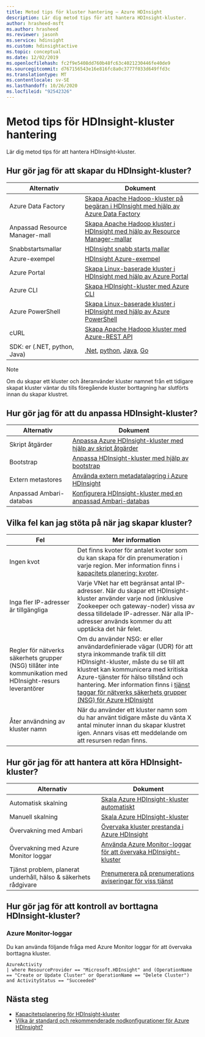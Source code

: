 ```yaml
---
title: Metod tips för kluster hantering – Azure HDInsight
description: Lär dig metod tips för att hantera HDInsight-kluster.
author: hrasheed-msft
ms.author: hrasheed
ms.reviewer: jasonh
ms.service: hdinsight
ms.custom: hdinsightactive
ms.topic: conceptual
ms.date: 12/02/2019
ms.openlocfilehash: fc2f9e5408dd760b48fc63c4021230446fe40de9
ms.sourcegitcommit: d767156543e16e816fc8a0c3777f033d649ffd3c
ms.translationtype: MT
ms.contentlocale: sv-SE
ms.lasthandoff: 10/26/2020
ms.locfileid: "92542326"
---
```

# <a name="hdinsight-cluster-management-best-practices"></a>Metod tips för HDInsight-kluster hantering

Lär dig metod tips för att hantera HDInsight-kluster.

## <a name="how-do-i-create-hdinsight-clusters"></a>Hur gör jag för att skapar du HDInsight-kluster?

| Alternativ | Dokument |
|---|---|
| Azure Data Factory | [Skapa Apache Hadoop-kluster på begäran i HDInsight med hjälp av Azure Data Factory](./hdinsight-hadoop-create-linux-clusters-adf.md) |
| Anpassad Resource Manager-mall | [Skapa Apache Hadoop kluster i HDInsight med hjälp av Resource Manager-mallar](./hdinsight-hadoop-create-linux-clusters-arm-templates.md) |
| Snabbstartsmallar | [HDInsight snabb starts mallar](https://azure.microsoft.com/resources/templates/?term=hdinsight) |
| Azure-exempel | [HDInsight Azure-exempel](/samples/browse/?products=azure-hdinsight) |
| Azure Portal | [Skapa Linux-baserade kluster i HDInsight med hjälp av Azure Portal](./spark/apache-spark-intellij-tool-plugin.md) |
| Azure CLI | [Skapa HDInsight-kluster med Azure CLI](./hdinsight-hadoop-create-linux-clusters-azure-cli.md) |
| Azure PowerShell | [Skapa Linux-baserade kluster i HDInsight med hjälp av Azure PowerShell](./hdinsight-hadoop-create-linux-clusters-azure-powershell.md) |
| cURL | [Skapa Apache Hadoop kluster med Azure-REST API](./hdinsight-hadoop-create-linux-clusters-curl-rest.md) |
| SDK: er (.NET, python, Java) | [.Net](/dotnet/api/overview/azure/hdinsight?view=azure-dotnet&preserve-view=true), [python](/python/api/overview/azure/hdinsight?preserve-view=true&view=azure-python), [Java](/java/api/overview/azure/hdinsight?preserve-view=true&view=azure-java-stable), [Go](./hdinsight-go-sdk-overview.md) |

> [!Note]
> Om du skapar ett kluster och återanvänder kluster namnet från ett tidigare skapat kluster väntar du tills föregående kluster borttagning har slutförts innan du skapar klustret.

## <a name="how-do-i-customize-hdinsight-clusters"></a>Hur gör jag för att du anpassa HDInsight-kluster?

| Alternativ | Dokument |
|---|---|
| Skript åtgärder | [Anpassa Azure HDInsight-kluster med hjälp av skript åtgärder](./hdinsight-hadoop-customize-cluster-linux.md) |
| Bootstrap | [Anpassa HDInsight-kluster med hjälp av bootstrap](./hdinsight-hadoop-customize-cluster-bootstrap.md) |
| Extern metastores | [Använda extern metadatalagring i Azure HDInsight](./hdinsight-use-external-metadata-stores.md) |
| Anpassad Ambari-databas | [Konfigurera HDInsight-kluster med en anpassad Ambari-databas](./hdinsight-custom-ambari-db.md) |

## <a name="what-are-some-errors-i-might-face-when-creating-clusters"></a>Vilka fel kan jag stöta på när jag skapar kluster?

| Fel | Mer information |
|---|---|
| Ingen kvot | Det finns kvoter för antalet kvoter som du kan skapa för din prenumeration i varje region. Mer information finns i [kapacitets planering: kvoter](./hdinsight-capacity-planning.md). |
| Inga fler IP-adresser är tillgängliga | Varje VNet har ett begränsat antal IP-adresser. När du skapar ett HDInsight-kluster använder varje nod (inklusive Zookeeper och gateway-noder) vissa av dessa tilldelade IP-adresser. När alla IP-adresser används kommer du att upptäcka det här felet.  |
| Regler för nätverks säkerhets grupper (NSG) tillåter inte kommunikation med HDInsight-resurs leverantörer | Om du använder NSG: er eller användardefinierade vägar (UDR) för att styra inkommande trafik till ditt HDInsight-kluster, måste du se till att klustret kan kommunicera med kritiska Azure-tjänster för hälso tillstånd och hantering. Mer information finns i [tjänst taggar för nätverks säkerhets grupper (NSG) för Azure HDInsight](./hdinsight-service-tags.md) |
| Åter användning av kluster namn | När du använder ett kluster namn som du har använt tidigare måste du vänta X antal minuter innan du skapar klustret igen. Annars visas ett meddelande om att resursen redan finns. |

## <a name="how-do-i-manage-running-hdinsight-clusters"></a>Hur gör jag för att hantera att köra HDInsight-kluster?

| Alternativ | Dokument |
|---|---|
| Automatisk skalning | [Skala Azure HDInsight-kluster automatiskt](./hdinsight-autoscale-clusters.md) |
| Manuell skalning | [Skala Azure HDInsight-kluster](./hdinsight-scaling-best-practices.md) |
| Övervakning med Ambari| [Övervaka kluster prestanda i Azure HDInsight](./hdinsight-key-scenarios-to-monitor.md) |
| Övervakning med Azure Monitor loggar | [Använda Azure Monitor-loggar för att övervaka HDInsight-kluster](./hdinsight-hadoop-oms-log-analytics-tutorial.md) |
| Tjänst problem, planerat underhåll, hälso & säkerhets rådgivare | [Prenumerera på prenumerations aviseringar för viss tjänst](../service-health/alerts-activity-log-service-notifications-portal.md) |


## <a name="how-do-i-check-on-deleted-hdinsight-clusters"></a>Hur gör jag för att kontroll av borttagna HDInsight-kluster?

### <a name="azure-monitor-logs"></a>Azure Monitor-loggar

Du kan använda följande fråga med Azure Monitor loggar för att övervaka borttagna kluster.

```loganalytics
AzureActivity
| where ResourceProvider == "Microsoft.HDInsight" and (OperationName == "Create or Update Cluster" or OperationName == "Delete Cluster") and ActivityStatus == "Succeeded"
```

## <a name="next-steps"></a>Nästa steg

* [Kapacitetsplanering för HDInsight-kluster](./hdinsight-capacity-planning.md)
* [Vilka är standard och rekommenderade nodkonfigurationer för Azure HDInsight?](./hdinsight-supported-node-configuration.md)